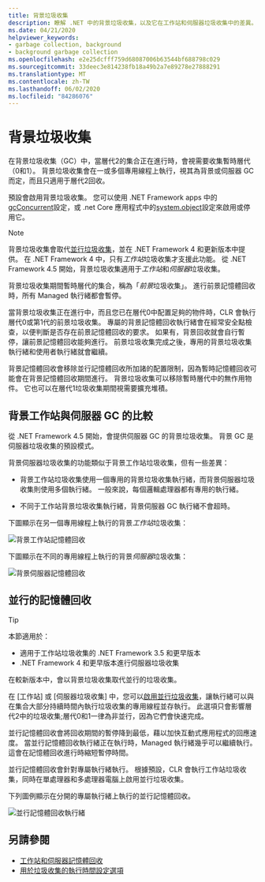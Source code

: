 ```yaml
---
title: 背景垃圾收集
description: 瞭解 .NET 中的背景垃圾收集，以及它在工作站和伺服器垃圾收集中的差異。
ms.date: 04/21/2020
helpviewer_keywords:
- garbage collection, background
- background garbage collection
ms.openlocfilehash: e2e25dcfff759d68087006b63544bf688798c029
ms.sourcegitcommit: 33deec3e814238fb18a49b2a7e89278e27888291
ms.translationtype: MT
ms.contentlocale: zh-TW
ms.lasthandoff: 06/02/2020
ms.locfileid: "84286076"
---
```

# <a name="background-garbage-collection"></a>背景垃圾收集

在背景垃圾收集（GC）中，當層代2的集合正在進行時，會視需要收集暫時層代（0和1）。 背景垃圾收集會在一或多個專用線程上執行，視其為背景或伺服器 GC 而定，而且只適用于層代2回收。

預設會啟用背景垃圾收集。 您可以使用 .NET Framework apps 中的[gcConcurrent](../../framework/configure-apps/file-schema/runtime/gcconcurrent-element.md)設定，或 .net Core 應用程式中的[system.object](../../core/run-time-config/garbage-collector.md#systemgcconcurrentcomplus_gcconcurrent)設定來啟用或停用它。

> [!NOTE]
> 背景垃圾收集會取代[並行垃圾收集](#concurrent-garbage-collection)，並在 .NET Framework 4 和更新版本中提供。 在 .NET Framework 4 中，只有*工作站*垃圾收集才支援此功能。 從 .NET Framework 4.5 開始，背景垃圾收集適用于*工作站*和*伺服器*垃圾收集。

背景垃圾收集期間暫時層代的集合，稱為「*前景*垃圾收集」。 進行前景記憶體回收時，所有 Managed 執行緒都會暫停。

當背景垃圾收集正在進行中，而且您已在層代0中配置足夠的物件時，CLR 會執行層代0或第1代的前景垃圾收集。 專屬的背景記憶體回收執行緒會在經常安全點檢查，以便判斷是否存在前景記憶體回收的要求。 如果有，背景回收就會自行暫停，讓前景記憶體回收能夠進行。 前景垃圾收集完成之後，專用的背景垃圾收集執行緒和使用者執行緒就會繼續。

背景記憶體回收會移除並行記憶體回收所加諸的配置限制，因為暫時記憶體回收可能會在背景記憶體回收期間進行。 背景垃圾收集可以移除暫時層代中的無作用物件。 它也可以在層代1垃圾收集期間視需要擴充堆積。

## <a name="background-workstation-vs-server-gc"></a>背景工作站與伺服器 GC 的比較

從 .NET Framework 4.5 開始，會提供伺服器 GC 的背景垃圾收集。 背景 GC 是伺服器垃圾收集的預設模式。

背景伺服器垃圾收集的功能類似于背景工作站垃圾收集，但有一些差異：

- 背景工作站垃圾收集使用一個專用的背景垃圾收集執行緒，而背景伺服器垃圾收集則使用多個執行緒。 一般來說，每個邏輯處理器都有專用的執行緒。

- 不同于工作站背景垃圾收集執行緒，背景伺服器 GC 執行緒不會超時。

下圖顯示在另一個專用線程上執行的背景*工作站*垃圾收集：

![背景工作站記憶體回收](./media/fundamentals/background-workstation-garbage-collection.png)

下圖顯示在不同的專用線程上執行的背景*伺服器*垃圾收集：

![背景伺服器記憶體回收](./media/fundamentals/background-server-garbage-collection.png)

## <a name="concurrent-garbage-collection"></a>並行的記憶體回收

> [!TIP]
> 本節適用於：
>
> - 適用于工作站垃圾收集的 .NET Framework 3.5 和更早版本
> - .NET Framework 4 和更早版本進行伺服器垃圾收集
>
> 在較新版本中，會以背景垃圾收集取代並行的垃圾收集。

在 [工作站] 或 [伺服器垃圾收集] 中，您可以[啟用並行垃圾收集](../../framework/configure-apps/file-schema/runtime/gcconcurrent-element.md)，讓執行緒可以與在集合大部分持續時間內執行垃圾收集的專用線程並存執行。 此選項只會影響層代2中的垃圾收集;層代0和1一律為非並行，因為它們會快速完成。

並行記憶體回收會將回收期間的暫停降到最低，藉以加快互動式應用程式的回應速度。 當並行記憶體回收執行緒正在執行時，Managed 執行緒幾乎可以繼續執行。 這會在記憶體回收進行時縮短暫停時間。

並行記憶體回收會針對專屬執行緒執行。 根據預設，CLR 會執行工作站垃圾收集，同時在單處理器和多處理器電腦上啟用並行垃圾收集。

下列圖例顯示在分開的專屬執行緒上執行的並行記憶體回收。

![並行記憶體回收執行緒](./media/gc-concurrent.png)

## <a name="see-also"></a>另請參閱

- [工作站和伺服器記憶體回收](workstation-server-gc.md)
- [用於垃圾收集的執行時間設定選項](../../core/run-time-config/garbage-collector.md)
